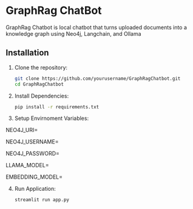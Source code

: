 # GraphRag ChatBot

GraphRag Chatbot is local chatbot that turns uploaded documents into a knowledge graph using Neo4j, Langchain, and Ollama

## Installation

1. Clone the repository:

   ```bash
   git clone https://github.com/yourusername/GraphRagChatbot.git
   cd GraphRagChatbot

2. Install Dependencies:

   ```bash
   pip install -r requirements.txt

3. Setup Envirnoment Variables:

NEO4J_URI=<Neo4j URI>

NEO4J_USERNAME=<Neo4j username>

NEO4J_PASSWORD=<Neo4j password>

LLAMA_MODEL=<LLM model name>

EMBEDDING_MODEL=<Embedding model name>

4. Run Application:
      ```bash
    streamlit run app.py
